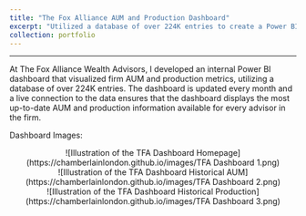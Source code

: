 ```yaml
---
title: "The Fox Alliance AUM and Production Dashboard"
excerpt: "Utilized a database of over 224K entries to create a Power BI dashboard that visualized firm KPIs"
collection: portfolio
---
```

------
At The Fox Alliance Wealth Advisors, I developed an internal Power BI dashboard that visualized firm AUM and production metrics, utilizing a database of over 224K entries. The dashboard is updated every month and a live connection to the data ensures that the dashboard displays the most up-to-date AUM and production information available for every advisor in the firm. 

Dashboard Images:

<div style="text-align: center;">
    ![Illustration of the TFA Dashboard Homepage](https://chamberlainlondon.github.io/images/TFA Dashboard 1.png)
</div>

<div style="text-align: center;">
    ![Illustration of the TFA Dashboard Historical AUM](https://chamberlainlondon.github.io/images/TFA Dashboard 2.png)
</div>

<div style="text-align: center;">
    ![Illustration of the TFA Dashboard Historical Production](https://chamberlainlondon.github.io/images/TFA Dashboard 3.png)
</div>

